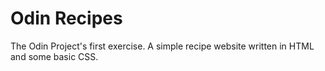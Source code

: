 # Odin Recipes
The Odin Project's first exercise.
A simple recipe website written in HTML and some basic CSS.